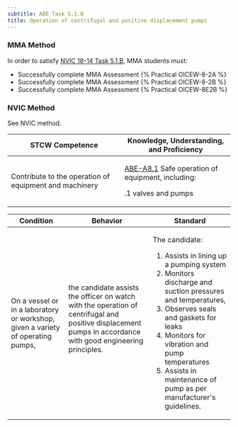 ```yaml
---
subtitle: ABE Task 5.1.B 
title: Operation of centrifugal and positive displacement pumps
---
```



### MMA Method

In order to satisfy  [NVIC 18-14  Task  5.1.B](/stcw23/assets/images/nvic-18-14.pdf), MMA students must:

* Successfully complete MMA Assessment {% Practical OICEW-8-2A %}
* Successfully complete MMA Assessment {% Practical OICEW-8-2B %}
* Successfully complete MMA Assessment {% Practical OICEW-8E2B %}


### NVIC Method

<a onclick="togglevisibility('nvic_methods')" >See NVIC method.</a>

<div id='nvic_methods' class='hide'>

<table>
<thead>
<tr>
<th class='forty'> STCW Competence </th>
<th class='sixty'> Knowledge, Understanding, and Proficiency </th>
</tr>
</thead>




<tbody>
<tr><td markdown='1'>

Contribute to the operation of equipment and machinery

</td><td markdown='1'>

[ABE-A8.1](../../tables/35.html#ABE-A8.1) Safe operation of equipment, including: 

.1  valves and pumps

</td></tr>


</tbody>
</table>


<table>
<thead>
<tr><th class='twenty'>  Condition </th><th class='twenty'> Behavior </th><th  class='sixty'>Standard </th></tr>
</thead>
<tbody >



<tr><td markdown='1'>

On a vessel or in a laboratory or workshop, given a variety of operating pumps,

</td><td markdown='1'>

the candidate assists the officer on watch with the operation of centrifugal and positive displacement pumps in accordance with good engineering principles.

<br>

<div class="tooltip">
<span class="tooltiptext">
</span>
</div>


</td><td markdown='1'>

The candidate: 

1. Assists in lining up a pumping system
2. Monitors discharge and suction pressures and temperatures,
3. Observes seals and gaskets for leaks
4. Monitors for vibration and pump temperatures
5. Assists in maintenance of pump as per manufacturer's guidelines. 

</td></tr>
</tbody>
</table>
</div>
